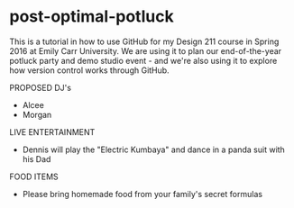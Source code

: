 # post-optimal-potluck
This is a tutorial in how to use GitHub for my Design 211 course in Spring 2016 at Emily Carr University. We are using it to plan our end-of-the-year potluck party and demo studio event - and we're also using it to explore how version control works through GitHub. 

PROPOSED DJ's
- Alcee
- Morgan

LIVE ENTERTAINMENT
- Dennis will play the "Electric Kumbaya" and dance in a panda suit with his Dad

FOOD ITEMS
- Please bring homemade food from your family's secret formulas

